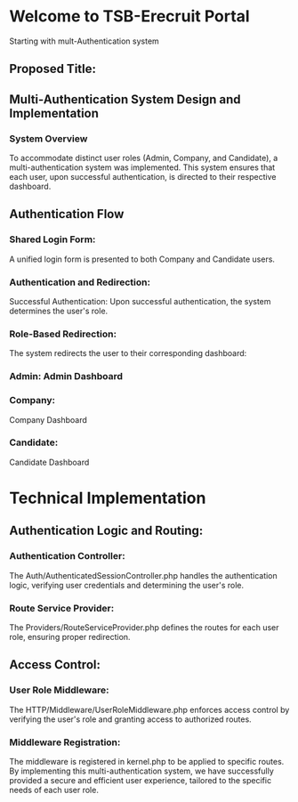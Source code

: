 # Welcome to TSB-Erecruit Portal
Starting with mult-Authentication system

## Proposed Title: 
## Multi-Authentication System Design and Implementation

### System Overview
To accommodate distinct user roles (Admin, Company, and Candidate), a multi-authentication system was implemented. This system ensures that each user, upon successful authentication, is directed to their respective dashboard.

## Authentication Flow
### Shared Login Form: 
A unified login form is presented to both Company and Candidate users.
### Authentication and Redirection:
Successful Authentication: Upon successful authentication, the system determines the user's role.
### Role-Based Redirection: 
The system redirects the user to their corresponding dashboard:
### Admin: Admin Dashboard
### Company: 
Company Dashboard
### Candidate: 
Candidate Dashboard

# Technical Implementation
## Authentication Logic and Routing:

### Authentication Controller: 
The Auth/AuthenticatedSessionController.php handles the authentication logic, verifying user credentials and determining the user's role.
### Route Service Provider: 
The Providers/RouteServiceProvider.php defines the routes for each user role, ensuring proper redirection.

## Access Control:

### User Role Middleware: 
The HTTP/Middleware/UserRoleMiddleware.php enforces access control by verifying the user's role and granting access to authorized routes.
### Middleware Registration: 
The middleware is registered in kernel.php to be applied to specific routes.
By implementing this multi-authentication system, we have successfully provided a secure and efficient user experience, tailored to the specific needs of each user role.
